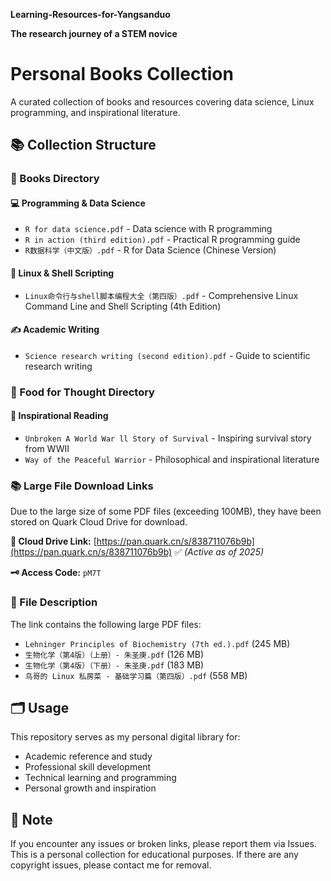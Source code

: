 **Learning-Resources-for-Yangsanduo**

**The research journey of a STEM novice**

# Personal Books Collection

A curated collection of books and resources covering data science, Linux programming, and inspirational literature.

## 📚 Collection Structure

### 📁 Books Directory

#### 💻 **Programming & Data Science**
- `R for data science.pdf` - Data science with R programming
- `R in action (third edition).pdf` - Practical R programming guide
- `R数据科学（中文版）.pdf` - R for Data Science (Chinese Version)

#### 🐧 **Linux & Shell Scripting**
- `Linux命令行与shell脚本编程大全（第四版）.pdf` - Comprehensive Linux Command Line and Shell Scripting (4th Edition)

#### ✍️ **Academic Writing**
- `Science research writing (second edition).pdf` - Guide to scientific research writing

### 📁 Food for Thought Directory

#### 📖 **Inspirational Reading**
- `Unbroken A World War ll Story of Survival` - Inspiring survival story from WWII
- `Way of the Peaceful Warrior` - Philosophical and inspirational literature

### 📚 Large File Download Links

Due to the large size of some PDF files (exceeding 100MB), they have been stored on Quark Cloud Drive for download.

**🔗 Cloud Drive Link:**
[https://pan.quark.cn/s/838711076b9b](https://pan.quark.cn/s/838711076b9b) ✅ *(Active as of 2025)*

**🗝️ Access Code:**  `pM7T`

### 📁 File Description

The link contains the following large PDF files:
- `Lehninger Principles of Biochemistry (7th ed.).pdf` (245 MB)
- `生物化学（第4版）（上册）- 朱圣庚.pdf` (126 MB)
- `生物化学（第4版）（下册）- 朱圣庚.pdf` (183 MB)
- `鸟哥的 Linux 私房菜 - 基础学习篇（第四版）.pdf` (558 MB)

## 🗂️ Usage

This repository serves as my personal digital library for:
- Academic reference and study
- Professional skill development
- Technical learning and programming
- Personal growth and inspiration

## 📝 Note

If you encounter any issues or broken links, please report them via Issues.
This is a personal collection for educational purposes. If there are any copyright issues, please contact me for removal.
